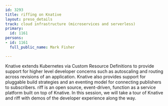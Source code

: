```yaml
---
id: 3293
title: riffing on Knative
layout: preso_details
track: cloud infrastructure (microservices and serverless)
primary:
  id: 1161
persons:
- id: 1161
  full_public_name: Mark Fisher

---
```

Knative extends Kubernetes via Custom Resource Definitions to provide support for higher level developer concerns such as autoscaling and routing across revisions of an application. Knative also provides support for pluggable build strategies and an eventing model for connecting publishers to subscribers. riff is an open source, event-driven, function as a service platform built on top of Knative. In this session, we will take a tour of Knative and riff with demos of the developer experience along the way.